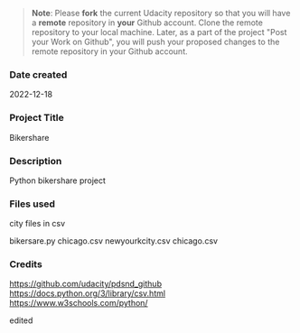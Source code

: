 >**Note**: Please **fork** the current Udacity repository so that you will have a **remote** repository in **your** Github account. Clone the remote repository to your local machine. Later, as a part of the project "Post your Work on Github", you will push your proposed changes to the remote repository in your Github account.

### Date created
2022-12-18

### Project Title
Bikershare


### Description
Python bikershare project

### Files used
city files in csv

bikersare.py
chicago.csv
newyourkcity.csv
chicago.csv


### Credits

https://github.com/udacity/pdsnd_github
https://docs.python.org/3/library/csv.html
https://www.w3schools.com/python/

edited
